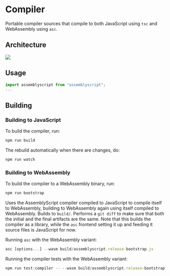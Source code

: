 # Compiler

Portable compiler sources that compile to both JavaScript using `tsc` and WebAssembly using `asc`.

## Architecture

![](https://raw.githubusercontent.com/AssemblyScript/assemblyscript/main/media/architecture.svg)

## Usage

```js
import assemblyscript from "assemblyscript";
...
```

## Building

### Building to JavaScript

To build the compiler, run:

```sh
npm run build
```

The rebuild automatically when there are changes, do:

```sh
npm run watch
```

### Building to WebAssembly

To build the compiler to a WebAssembly binary, run:

```sh
npm run bootstrap
```

Uses the AssemblyScript compiler compiled to JavaScript to compile itself to WebAssembly, building to WebAssembly again using itself compiled to WebAssembly. Builds to `build/`. Performs a `git diff` to make sure that both the initial and the final artifacts are the same. Note that this builds the compiler as a library, while the `asc` frontend setting it up and feeding it source files is JavaScript for now.

Running `asc` with the WebAssembly variant:

```ts
asc [options...] --wasm build/assemblyscript.release-bootstrap.js
```

Running the compiler tests with the WebAssembly variant:

```ts
npm run test:compiler -- --wasm build/assemblyscript.release-bootstrap.js
```
